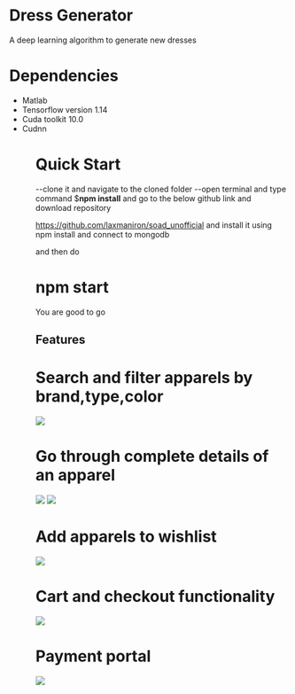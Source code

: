 
# Dress Generator

A deep learning algorithm to generate new dresses

# Dependencies
<ul>
 <li>Matlab</li>
 <li>Tensorflow version 1.14 </li> 
 <li>Cuda toolkit 10.0</li>
  <li>Cudnn</li>
<ul>

# Quick Start

--clone it and navigate to the cloned folder
--open terminal and type command $<b>npm install</b>
  and go to the below github link and download repository
  
  https://github.com/laxmaniron/soad_unofficial
  and install it using npm install and connect to mongodb
  
  and then do

  # npm start

  You are good to go
  
## Features

# Search and filter apparels by brand,type,color
![](images/fashion1.png)



# Go through complete details of an apparel
![](images/fashion2.png)
![](images/fashion3.png)

# Add apparels to wishlist
![](images/fashion6.png)

# Cart and checkout functionality
![](images/fashion4.png)

# Payment portal
![](images/fashion5.png)
